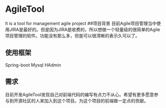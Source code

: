 # AgileTool
It is a tool for management agile project
##项目背景
目前Agile项目管理当中使用JIRA是最好的。但是因为JIRA是收费的，所以想做一个轻量级的很简单的Agile项目管理的软件。功能没有那么多，但是可以很清晰的表示久可以了。

## 使用框架
Spring-boot 
Mysql
HAdmin
## 需求
目前开发AgileTool发现自己对前端代码的编写有点力不从心。希望有更多愿意参与到开源社区的人来加入到这个项目。为这个项目的前端做一定点的贡献。

